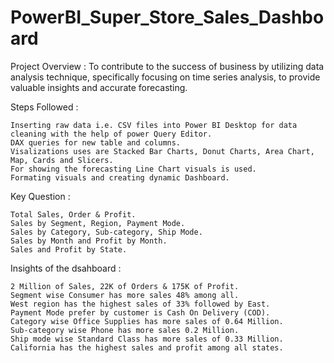 # PowerBI_Super_Store_Sales_Dashboard

Project Overview : To contribute to the success of business by utilizing data analysis technique, specifically focusing on time series analysis, to provide valuable insights and accurate forecasting.


Steps Followed :

    Inserting raw data i.e. CSV files into Power BI Desktop for data cleaning with the help of power Query Editor.
    DAX queries for new table and columns.
    Visalizations uses are Stacked Bar Charts, Donut Charts, Area Chart, Map, Cards and Slicers.
    For showing the forecasting Line Chart visuals is used.
    Formating visuals and creating dynamic Dashboard.


Key Question :

    Total Sales, Order & Profit.
    Sales by Segment, Region, Payment Mode.
    Sales by Category, Sub-category, Ship Mode.
    Sales by Month and Profit by Month.
    Sales and Profit by State.


Insights of the dsahboard :

    2 Million of Sales, 22K of Orders & 175K of Profit.
    Segment wise Consumer has more sales 48% among all.
    West region has the highest sales of 33% followed by East.
    Payment Mode prefer by customer is Cash On Delivery (COD).
    Category wise Office Supplies has more sales of 0.64 Million.
    Sub-category wise Phone has more sales 0.2 Million.
    Ship mode wise Standard Class has more sales of 0.33 Million.
    California has the highest sales and profit among all states.
